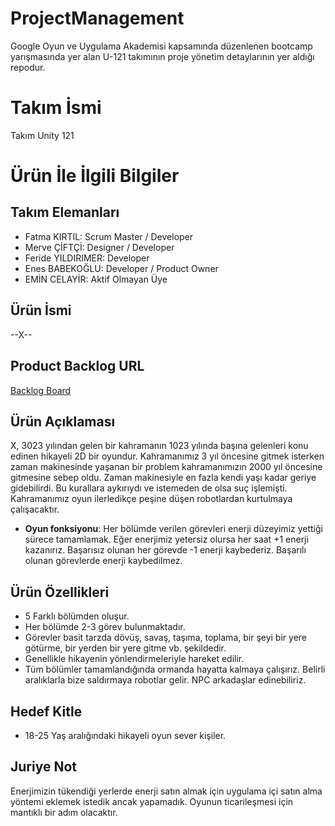 # ProjectManagement
Google Oyun ve Uygulama Akademisi kapsamında düzenlenen bootcamp yarışmasında yer alan U-121 takımının proje yönetim detaylarının yer aldığı repodur.

# **Takım İsmi**

Takım Unity 121

# Ürün İle İlgili Bilgiler

## Takım Elemanları
- Fatma KIRTIL: Scrum Master / Developer
- Merve ÇİFTÇİ: Designer / Developer
- Feride YILDIRIMER: Developer
- Enes BABEKOĞLU: Developer / Product Owner
- EMİN CELAYİR: Aktif Olmayan Üye

## Ürün İsmi

--X--

## Product Backlog URL

[Backlog Board](https://ouau121.atlassian.net/jira/software/projects/UD/boards/1)

## Ürün Açıklaması

X, 3023 yılından gelen bir kahramanın 1023 yılında başına gelenleri konu edinen hikayeli 2D bir oyundur. Kahramanımız 3 yıl öncesine gitmek isterken zaman makinesinde yaşanan bir problem kahramanımızın 2000 yıl öncesine gitmesine sebep oldu. Zaman makinesiyle en fazla kendi yaşı kadar geriye gidebilirdi. Bu kurallara aykırıydı ve istemeden de olsa suç işlemişti. Kahramanımız oyun ilerledikçe peşine düşen robotlardan kurtulmaya çalışacaktır.

- **Oyun fonksiyonu**: Her bölümde verilen görevleri enerji düzeyimiz yettiği sürece tamamlamak. Eğer enerjimiz yetersiz olursa her saat +1 enerji kazanırız. Başarısız olunan her görevde -1 enerji kaybederiz. Başarılı olunan görevlerde enerji kaybedilmez.

## Ürün Özellikleri

- 5 Farklı bölümden oluşur.
- Her bölümde 2-3 görev bulunmaktadır.
- Görevler basit tarzda dövüş, savaş, taşıma, toplama, bir şeyi bir yere götürme, bir yerden bir yere gitme vb. şekildedir.
- Genellikle hikayenin yönlendirmeleriyle hareket edilir.
- Tüm bölümler tamamlandığında ormanda hayatta kalmaya çalışırız. Belirli aralıklarla bize saldırmaya robotlar gelir. NPC arkadaşlar edinebiliriz.

## Hedef Kitle

- 18-25 Yaş aralığındaki hikayeli oyun sever kişiler.

## Juriye Not

Enerjimizin tükendiği yerlerde enerji satın almak için uygulama içi satın alma yöntemi eklemek istedik ancak yapamadık. Oyunun ticarileşmesi için mantıklı bir adım olacaktır.
